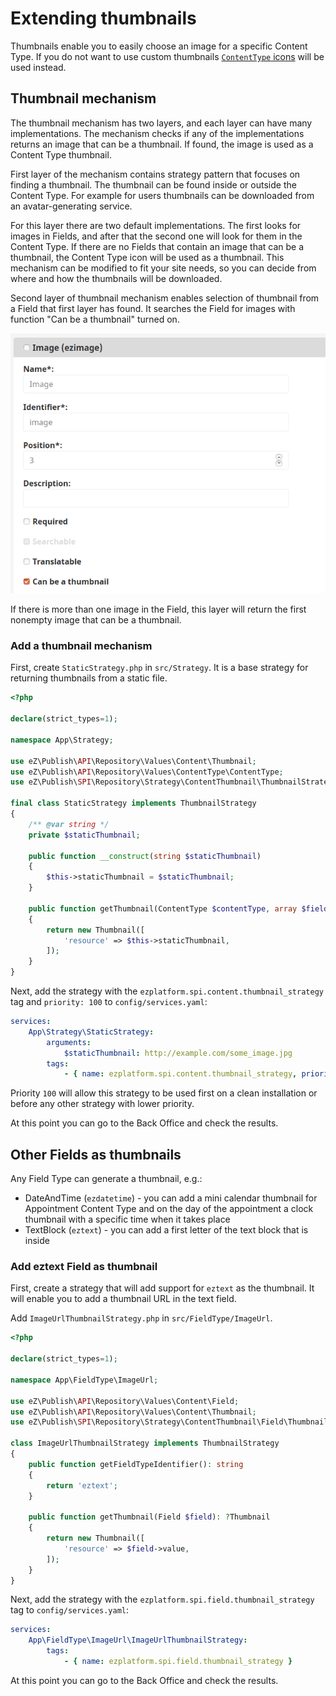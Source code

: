 # Extending thumbnails

Thumbnails enable you to easily choose an image for a specific Content Type.
If you do not want to use custom thumbnails [`ContentType` icons](../../resources/icons.md#content-types) will be used instead.

## Thumbnail mechanism 

The thumbnail mechanism has two layers, and each layer can have many implementations.
The mechanism checks if any of the implementations returns an image that can be a thumbnail.
If found, the image is used as a Content Type thumbnail.

First layer of the mechanism contains strategy pattern that focuses on finding a thumbnail.
The thumbnail can be found inside or outside the Content Type.
For example for users thumbnails can be downloaded from an avatar-generating service.

For this layer there are two default implementations.
The first looks for images in Fields, and after that the second one will look for them in the Content Type.
If there are no Fields that contain an image that can be a thumbnail, the Content Type icon will be used as a thumbnail.
This mechanism can be modified to fit your site needs, so you can decide from where and how the thumbnails will be downloaded.

Second layer of thumbnail mechanism enables selection of thumbnail from a Field that first layer has found. 
It searches the Field for images with function "Can be a thumbnail" turned on.

![Can be a thumbnail setting](img/extending_thumbnail_can_be.png)

If there is more than one image in the Field, this layer will return the first nonempty image that can be a thumbnail.

### Add a thumbnail mechanism 

First, create `StaticStrategy.php` in `src/Strategy`.
It is a base strategy for returning thumbnails from a static file.

```php
<?php
​
declare(strict_types=1);
​
namespace App\Strategy;
​
use eZ\Publish\API\Repository\Values\Content\Thumbnail;
use eZ\Publish\API\Repository\Values\ContentType\ContentType;
use eZ\Publish\SPI\Repository\Strategy\ContentThumbnail\ThumbnailStrategy;
​
final class StaticStrategy implements ThumbnailStrategy
{
    /** @var string */
    private $staticThumbnail;
​
    public function __construct(string $staticThumbnail)
    {
        $this->staticThumbnail = $staticThumbnail;
    }
​
    public function getThumbnail(ContentType $contentType, array $fields): Thumbnail
    {
        return new Thumbnail([
            'resource' => $this->staticThumbnail,
        ]);
    }
}
```

Next, add the strategy with the `ezplatform.spi.content.thumbnail_strategy` tag and `priority: 100` to `config/services.yaml`:
 
```yaml
services:
    App\Strategy\StaticStrategy:
        arguments:
            $staticThumbnail: http://example.com/some_image.jpg
        tags:
            - { name: ezplatform.spi.content.thumbnail_strategy, priority: 100 }
```

Priority `100` will allow this strategy to be used first on a clean installation or before any other strategy with lower priority.

At this point you can go to the Back Office and check the results.

## Other Fields as thumbnails

Any Field Type can generate a thumbnail, e.g.:

- DateAndTime (`ezdatetime`) - you can add a mini calendar thumbnail for Appointment Content Type and on the day of the appointment a clock thumbnail with a specific time when it takes place
- TextBlock (`eztext`) -  you can add a first letter of the text block that is inside

### Add eztext Field as thumbnail

First, create a strategy that will add support for `eztext` as the thumbnail.
It will enable you to add a thumbnail URL in the text field.

Add `ImageUrlThumbnailStrategy.php` in `src/FieldType/ImageUrl`.

```php
<?php
​
declare(strict_types=1);
​
namespace App\FieldType\ImageUrl;
​
use eZ\Publish\API\Repository\Values\Content\Field;
use eZ\Publish\API\Repository\Values\Content\Thumbnail;
use eZ\Publish\SPI\Repository\Strategy\ContentThumbnail\Field\ThumbnailStrategy;
​
class ImageUrlThumbnailStrategy implements ThumbnailStrategy
{
	public function getFieldTypeIdentifier(): string
	{
		return 'eztext';
	}
	
    public function getThumbnail(Field $field): ?Thumbnail
    {
        return new Thumbnail([
            'resource' => $field->value,
        ]);
    }
}
```

Next, add the strategy with the `ezplatform.spi.field.thumbnail_strategy` tag to `config/services.yaml`:

 ```yaml
 services:
     App\FieldType\ImageUrl\ImageUrlThumbnailStrategy:
         tags:
             - { name: ezplatform.spi.field.thumbnail_strategy }
 ```
 
At this point you can go to the Back Office and check the results.
